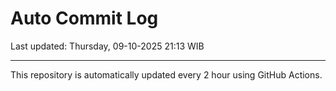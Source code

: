 # Auto Commit Log

Last updated: Thursday, 09-10-2025 21:13 WIB

---

This repository is automatically updated every 2 hour using GitHub Actions.
